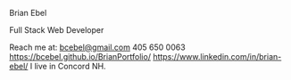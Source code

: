 Brian Ebel

Full Stack Web Developer

Reach me at:
bcebel@gmail.com
405 650 0063
https://bcebel.github.io/BrianPortfolio/
https://www.linkedin.com/in/brian-ebel/
I live in Concord NH.

<!---
bcebel/bcebel is a ✨ special ✨ repository because its `README.md` (this file) appears on your GitHub profile.
You can click the Preview link to take a look at your changes.
--->
